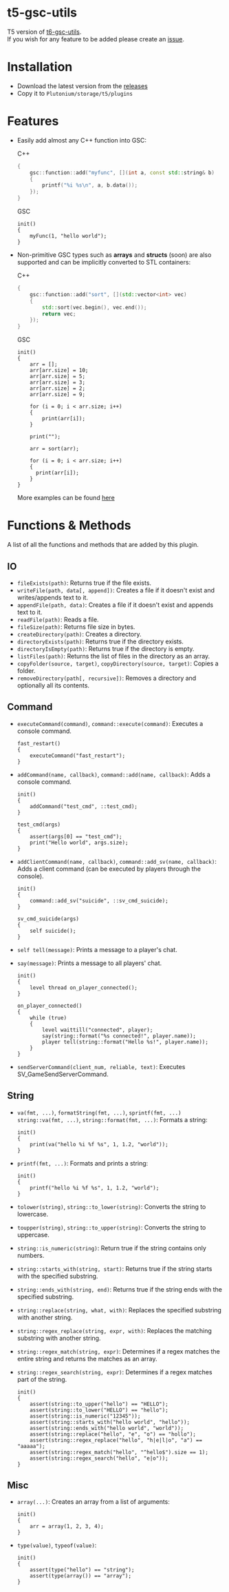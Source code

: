 # t5-gsc-utils
T5 version of [t6-gsc-utils](https://github.com/fedddddd/t6-gsc-utils).  
If you wish for any feature to be added please create an [issue](https://github.com/fedddddd/t5-gsc-utils/issues/new).

# Installation
* Download the latest version from the [releases](https://github.com/fedddddd/t5-gsc-utils/releases)
* Copy it to `Plutonium/storage/t5/plugins`

# Features

* Easily add almost any C++ function into GSC:

  C++
  ```c++
  {
      gsc::function::add("myfunc", [](int a, const std::string& b)
      {
          printf("%i %s\n", a, b.data());
      });
  }
  ```
  
  GSC
  ```gsc
  init()
  {
      myFunc(1, "hello world");
  }
  ```
  
* Non-primitive GSC types such as **arrays** and **structs** (soon) are also supported and can be implicitly converted to STL containers:
  
  C++
  ```c++
  {
      gsc::function::add("sort", [](std::vector<int> vec)
      {
          std::sort(vec.begin(), vec.end());
          return vec;
      });
  }
  ```
  
  GSC
  ```gsc
  init()
  {
      arr = [];
      arr[arr.size] = 10;
      arr[arr.size] = 5;
      arr[arr.size] = 3;
      arr[arr.size] = 2;
      arr[arr.size] = 9;

      for (i = 0; i < arr.size; i++)
      {
          print(arr[i]);
      }

      print("");

      arr = sort(arr);
    
      for (i = 0; i < arr.size; i++)
      {
        print(arr[i]);
      }
  }
  ```
  
  More examples can be found [here](https://github.com/fedddddd/t5-gsc-utils/tree/main/src/component)
  
# Functions & Methods

A list of all the functions and methods that are added by this plugin.

## IO
  * `fileExists(path)`: Returns true if the file exists.
  * `writeFile(path, data[, append])`: Creates a file if it doesn't exist and writes/appends text to it.
  * `appendFile(path, data)`: Creates a file if it doesn't exist and appends text to it.
  * `readFile(path)`: Reads a file.
  * `fileSize(path)`: Returns file size in bytes.
  * `createDirectory(path)`: Creates a directory.
  * `directoryExists(path)`: Returns true if the directory exists.
  * `directoryIsEmpty(path)`: Returns true if the directory is empty.
  * `listFiles(path)`: Returns the list of files in the directory as an array.
  * `copyFolder(source, target)`, `copyDirectory(source, target)`: Copies a folder.
  * `removeDirectory(path[, recursive])`: Removes a directory and optionally all its contents.
## Command
  * `executeCommand(command)`, `command::execute(command)`: Executes a console command.

    ```gsc
    fast_restart()
    {
        executeCommand("fast_restart");
    }
    ```
  * `addCommand(name, callback)`, `command::add(name, callback)`: Adds a console command.

    ```gsc
    init()
    {
        addCommand("test_cmd", ::test_cmd);
    }
  
    test_cmd(args)
    {
        assert(args[0] == "test_cmd");
        print("Hello world", args.size);
    }
    ```
  * `addClientCommand(name, callback)`, `command::add_sv(name, callback)`: Adds a client command (can be executed by players through the console).

    ```gsc
    init()
    {
        command::add_sv("suicide", ::sv_cmd_suicide);
    }
    
    sv_cmd_suicide(args)
    {
        self suicide();
    }
    ```
  * `self tell(message)`: Prints a message to a player's chat.
  * `say(message)`: Prints a message to all players' chat.

    ```gsc
    init()
    {
        level thread on_player_connected();
    }
  
    on_player_connected()
    {
        while (true)
        {
            level waittill("connected", player);
            say(string::format("%s connected!", player.name));
            player tell(string::format("Hello %s!", player.name));
        }
    }
    ```
  * `sendServerCommand(client_num, reliable, text)`: Executes SV_GameSendServerCommand.
## String
  * `va(fmt, ...)`, `formatString(fmt, ...)`, `sprintf(fmt, ...)`  
    `string::va(fmt, ...)`, `string::format(fmt, ...)`: Formats a string:

    ```gsc
    init()
    {
        print(va("hello %i %f %s", 1, 1.2, "world"));
    }
    ```
  * `printf(fmt, ...)`: Formats and prints a string:

    ```gsc
    init()
    {
        printf("hello %i %f %s", 1, 1.2, "world");
    }
    ```
  * `tolower(string)`, `string::to_lower(string)`: Converts the string to lowercase.
  * `toupper(string)`, `string::to_upper(string)`: Converts the string to uppercase.
  * `string::is_numeric(string)`: Return true if the string contains only numbers.
  * `string::starts_with(string, start)`: Returns true if the string starts with the specified substring.
  * `string::ends_with(string, end)`: Returns true if the string ends with the specified substring.
  * `string::replace(string, what, with)`: Replaces the specified substring with another string.
  * `string::regex_replace(string, expr, with)`: Replaces the matching substring with another string.
  * `string::regex_match(string, expr)`: Determines if a regex matches the entire string and returns the matches as an array.
  * `string::regex_search(string, expr)`: Determines if a regex matches part of the string.
    ```gsc
    init()
    {
        assert(string::to_upper("hello") == "HELLO");
        assert(string::to_lower("HELLO") == "hello");
        assert(string::is_numeric("12345"));
        assert(string::starts_with("hello world", "hello"));
        assert(string::ends_with("hello world", "world"));
        assert(string::replace("hello", "e", "o") == "hollo");
        assert(string::regex_replace("hello", "h|e|l|o", "a") == "aaaaa");
        assert(string::regex_match("hello", "^hello$").size == 1);
        assert(string::regex_search("hello", "e|o"));
    }
    ```
## Misc
  * `array(...)`: Creates an array from a list of arguments:

    ```gsc
    init()
    {
        arr = array(1, 2, 3, 4);
    }
    ```
  * `type(value)`, `typeof(value)`:

    ```gsc
    init()
    {
        assert(type("hello") == "string");
        assert(type(array()) == "array");
    }
    ```
